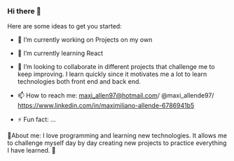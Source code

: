 ### Hi there 👋

Here are some ideas to get you started:

- 🔭 I’m currently working on Projects on my own
- 🌱 I’m currently learning React

- 👯 I’m looking to collaborate in different projects that challenge me to keep improving.
I learn quickly since it motivates me a lot to learn technologies both front end and back end.

- 📫 How to reach me: maxi_allen97@hotmail.com/ @maxi_allende97/ https://www.linkedin.com/in/maximiliano-allende-6786941b5
- ⚡ Fun fact: ...

🙈About me: I love programming and learning new technologies.
It allows me to challenge myself day by day creating new projects to practice everything I have learned. 🙉
